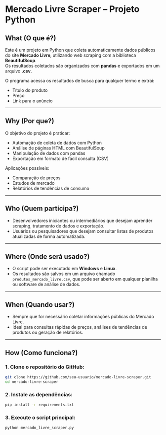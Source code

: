 # Mercado Livre Scraper – Projeto Python  

## What (O que é?)  
Este é um projeto em Python que coleta automaticamente dados públicos do site **Mercado Livre**, utilizando web scraping com a biblioteca **BeautifulSoup**.  
Os resultados coletados são organizados com **pandas** e exportados em um arquivo **.csv**.  

O programa acessa os resultados de busca para qualquer termo e extrai:  
- Título do produto  
- Preço  
- Link para o anúncio  

---

## Why (Por que?)  
O objetivo do projeto é praticar:  
- Automação de coleta de dados com Python  
- Análise de páginas HTML com BeautifulSoup  
- Manipulação de dados com pandas  
- Exportação em formato de fácil consulta (CSV)  

Aplicações possíveis:  
- Comparação de preços  
- Estudos de mercado  
- Relatórios de tendências de consumo  

---

## Who (Quem participa?)  
- Desenvolvedores iniciantes ou intermediários que desejam aprender scraping, tratamento de dados e exportação.  
- Usuários ou pesquisadores que desejam consultar listas de produtos atualizadas de forma automatizada.  

---

## Where (Onde será usado?)  
- O script pode ser executado em **Windows** e **Linux**.  
- Os resultados são salvos em um arquivo chamado `produtos_mercado_livre.csv`, que pode ser aberto em qualquer planilha ou software de análise de dados.  

---

## When (Quando usar?)  
- Sempre que for necessário coletar informações públicas do Mercado Livre.  
- Ideal para consultas rápidas de preços, análises de tendências de produtos ou geração de relatórios.  

---

## How (Como funciona?)  

### 1. Clone o repositório do GitHub:  
```bash
git clone https://github.com/seu-usuario/mercado-livre-scraper.git
cd mercado-livre-scraper
```
### 2. Instale as dependências:
```bash
pip install -r requirements.txt
```
### 3. Execute o script principal:
```bash
python mercado_livre_scraper.py
